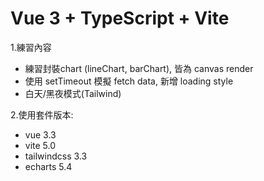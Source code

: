 # Vue 3 + TypeScript + Vite

1.練習內容

- 練習封裝chart (lineChart, barChart), 皆為 canvas render
- 使用 setTimeout 模擬 fetch data, 新增 loading style
- 白天/黑夜模式(Tailwind)

2.使用套件版本:

- vue 3.3
- vite 5.0
- tailwindcss 3.3
- echarts 5.4
